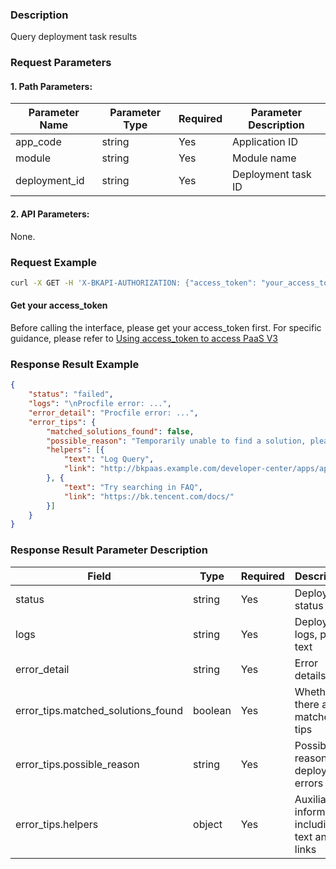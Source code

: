 ### Description
Query deployment task results


### Request Parameters

#### 1. Path Parameters:

| Parameter Name | Parameter Type | Required | Parameter Description |
| -------------- | -------------- | -------- | --------------------- |
| app_code       | string         | Yes      | Application ID        |
| module         | string         | Yes      | Module name           |
| deployment_id  | string         | Yes      | Deployment task ID    |

#### 2. API Parameters:
None.

### Request Example
```bash
curl -X GET -H 'X-BKAPI-AUTHORIZATION: {"access_token": "your_access_token"}' http://bkapi.example.com/api/bkpaas3/prod/bkapps/applications/{app_code}/modules/{module}/deployments/{deployment_id}/result/
```

#### Get your access_token

Before calling the interface, please get your access_token first. For specific guidance, please refer to [Using access_token to access PaaS V3](https://bk.tencent.com/docs/markdown/PaaS3.0/topics/paas/access_token)

### Response Result Example
```json
{
	"status": "failed",
	"logs": "\nProcfile error: ...",
	"error_detail": "Procfile error: ...",
	"error_tips": {
		"matched_solutions_found": false,
		"possible_reason": "Temporarily unable to find a solution, please go to the \"Standard Output Log\" to check for exceptions",
		"helpers": [{
			"text": "Log Query",
			"link": "http://bkpaas.example.com/developer-center/apps/appid/default/log?tab=stream"
		}, {
			"text": "Try searching in FAQ",
			"link": "https://bk.tencent.com/docs/"
		}]
	}
}
```

### Response Result Parameter Description

| Field | Type | Required | Description |
| ----- | ---- | -------- | ----------- |
| status | string | Yes | Deployment status |
| logs | string | Yes | Deployment logs, plain text |
| error_detail | string | Yes | Error details |
| error_tips.matched_solutions_found | boolean | Yes | Whether there are matched tips |
| error_tips.possible_reason | string | Yes | Possible reasons for deployment errors |
| error_tips.helpers | object | Yes | Auxiliary information, including text and links |
